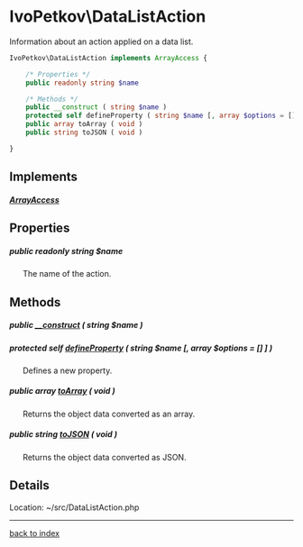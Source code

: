 # IvoPetkov\DataListAction

Information about an action applied on a data list.

```php
IvoPetkov\DataListAction implements ArrayAccess {

	/* Properties */
	public readonly string $name

	/* Methods */
	public __construct ( string $name )
	protected self defineProperty ( string $name [, array $options = [] ] )
	public array toArray ( void )
	public string toJSON ( void )

}
```

## Implements

##### [ArrayAccess](http://php.net/manual/en/class.arrayaccess.php)

## Properties

##### public readonly string $name

&nbsp;&nbsp;&nbsp;&nbsp;&nbsp;&nbsp;The name of the action.

## Methods

##### public [__construct](ivopetkov.datalistaction.__construct.method.md) ( string $name )

##### protected self [defineProperty](ivopetkov.datalistaction.defineproperty.method.md) ( string $name [, array $options = [] ] )

&nbsp;&nbsp;&nbsp;&nbsp;&nbsp;&nbsp;Defines a new property.

##### public array [toArray](ivopetkov.datalistaction.toarray.method.md) ( void )

&nbsp;&nbsp;&nbsp;&nbsp;&nbsp;&nbsp;Returns the object data converted as an array.

##### public string [toJSON](ivopetkov.datalistaction.tojson.method.md) ( void )

&nbsp;&nbsp;&nbsp;&nbsp;&nbsp;&nbsp;Returns the object data converted as JSON.

## Details

Location: ~/src/DataListAction.php

---

[back to index](index.md)

